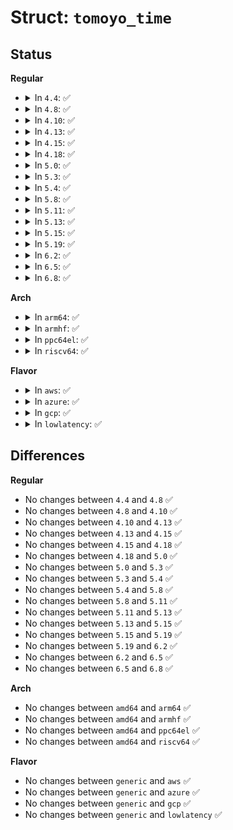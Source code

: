 # Struct: <code>tomoyo_time</code>

## Status
<b>Regular</b>
<ul>
<li>
<details>
<summary>In <code>4.4</code>: ✅</summary>

```c
struct tomoyo_time {
    u16 year;
    u8 month;
    u8 day;
    u8 hour;
    u8 min;
    u8 sec;
};
```
</details>
</li>
<li>
<details>
<summary>In <code>4.8</code>: ✅</summary>

```c
struct tomoyo_time {
    u16 year;
    u8 month;
    u8 day;
    u8 hour;
    u8 min;
    u8 sec;
};
```
</details>
</li>
<li>
<details>
<summary>In <code>4.10</code>: ✅</summary>

```c
struct tomoyo_time {
    u16 year;
    u8 month;
    u8 day;
    u8 hour;
    u8 min;
    u8 sec;
};
```
</details>
</li>
<li>
<details>
<summary>In <code>4.13</code>: ✅</summary>

```c
struct tomoyo_time {
    u16 year;
    u8 month;
    u8 day;
    u8 hour;
    u8 min;
    u8 sec;
};
```
</details>
</li>
<li>
<details>
<summary>In <code>4.15</code>: ✅</summary>

```c
struct tomoyo_time {
    u16 year;
    u8 month;
    u8 day;
    u8 hour;
    u8 min;
    u8 sec;
};
```
</details>
</li>
<li>
<details>
<summary>In <code>4.18</code>: ✅</summary>

```c
struct tomoyo_time {
    u16 year;
    u8 month;
    u8 day;
    u8 hour;
    u8 min;
    u8 sec;
};
```
</details>
</li>
<li>
<details>
<summary>In <code>5.0</code>: ✅</summary>

```c
struct tomoyo_time {
    u16 year;
    u8 month;
    u8 day;
    u8 hour;
    u8 min;
    u8 sec;
};
```
</details>
</li>
<li>
<details>
<summary>In <code>5.3</code>: ✅</summary>

```c
struct tomoyo_time {
    u16 year;
    u8 month;
    u8 day;
    u8 hour;
    u8 min;
    u8 sec;
};
```
</details>
</li>
<li>
<details>
<summary>In <code>5.4</code>: ✅</summary>

```c
struct tomoyo_time {
    u16 year;
    u8 month;
    u8 day;
    u8 hour;
    u8 min;
    u8 sec;
};
```
</details>
</li>
<li>
<details>
<summary>In <code>5.8</code>: ✅</summary>

```c
struct tomoyo_time {
    u16 year;
    u8 month;
    u8 day;
    u8 hour;
    u8 min;
    u8 sec;
};
```
</details>
</li>
<li>
<details>
<summary>In <code>5.11</code>: ✅</summary>

```c
struct tomoyo_time {
    u16 year;
    u8 month;
    u8 day;
    u8 hour;
    u8 min;
    u8 sec;
};
```
</details>
</li>
<li>
<details>
<summary>In <code>5.13</code>: ✅</summary>

```c
struct tomoyo_time {
    u16 year;
    u8 month;
    u8 day;
    u8 hour;
    u8 min;
    u8 sec;
};
```
</details>
</li>
<li>
<details>
<summary>In <code>5.15</code>: ✅</summary>

```c
struct tomoyo_time {
    u16 year;
    u8 month;
    u8 day;
    u8 hour;
    u8 min;
    u8 sec;
};
```
</details>
</li>
<li>
<details>
<summary>In <code>5.19</code>: ✅</summary>

```c
struct tomoyo_time {
    u16 year;
    u8 month;
    u8 day;
    u8 hour;
    u8 min;
    u8 sec;
};
```
</details>
</li>
<li>
<details>
<summary>In <code>6.2</code>: ✅</summary>

```c
struct tomoyo_time {
    u16 year;
    u8 month;
    u8 day;
    u8 hour;
    u8 min;
    u8 sec;
};
```
</details>
</li>
<li>
<details>
<summary>In <code>6.5</code>: ✅</summary>

```c
struct tomoyo_time {
    u16 year;
    u8 month;
    u8 day;
    u8 hour;
    u8 min;
    u8 sec;
};
```
</details>
</li>
<li>
<details>
<summary>In <code>6.8</code>: ✅</summary>

```c
struct tomoyo_time {
    u16 year;
    u8 month;
    u8 day;
    u8 hour;
    u8 min;
    u8 sec;
};
```
</details>
</li>
</ul>
<b>Arch</b>
<ul>
<li>
<details>
<summary>In <code>arm64</code>: ✅</summary>

```c
struct tomoyo_time {
    u16 year;
    u8 month;
    u8 day;
    u8 hour;
    u8 min;
    u8 sec;
};
```
</details>
</li>
<li>
<details>
<summary>In <code>armhf</code>: ✅</summary>

```c
struct tomoyo_time {
    u16 year;
    u8 month;
    u8 day;
    u8 hour;
    u8 min;
    u8 sec;
};
```
</details>
</li>
<li>
<details>
<summary>In <code>ppc64el</code>: ✅</summary>

```c
struct tomoyo_time {
    u16 year;
    u8 month;
    u8 day;
    u8 hour;
    u8 min;
    u8 sec;
};
```
</details>
</li>
<li>
<details>
<summary>In <code>riscv64</code>: ✅</summary>

```c
struct tomoyo_time {
    u16 year;
    u8 month;
    u8 day;
    u8 hour;
    u8 min;
    u8 sec;
};
```
</details>
</li>
</ul>
<b>Flavor</b>
<ul>
<li>
<details>
<summary>In <code>aws</code>: ✅</summary>

```c
struct tomoyo_time {
    u16 year;
    u8 month;
    u8 day;
    u8 hour;
    u8 min;
    u8 sec;
};
```
</details>
</li>
<li>
<details>
<summary>In <code>azure</code>: ✅</summary>

```c
struct tomoyo_time {
    u16 year;
    u8 month;
    u8 day;
    u8 hour;
    u8 min;
    u8 sec;
};
```
</details>
</li>
<li>
<details>
<summary>In <code>gcp</code>: ✅</summary>

```c
struct tomoyo_time {
    u16 year;
    u8 month;
    u8 day;
    u8 hour;
    u8 min;
    u8 sec;
};
```
</details>
</li>
<li>
<details>
<summary>In <code>lowlatency</code>: ✅</summary>

```c
struct tomoyo_time {
    u16 year;
    u8 month;
    u8 day;
    u8 hour;
    u8 min;
    u8 sec;
};
```
</details>
</li>
</ul>

## Differences
<b>Regular</b>
<ul>
<li>
No changes between <code>4.4</code> and <code>4.8</code> ✅
</li>
<li>
No changes between <code>4.8</code> and <code>4.10</code> ✅
</li>
<li>
No changes between <code>4.10</code> and <code>4.13</code> ✅
</li>
<li>
No changes between <code>4.13</code> and <code>4.15</code> ✅
</li>
<li>
No changes between <code>4.15</code> and <code>4.18</code> ✅
</li>
<li>
No changes between <code>4.18</code> and <code>5.0</code> ✅
</li>
<li>
No changes between <code>5.0</code> and <code>5.3</code> ✅
</li>
<li>
No changes between <code>5.3</code> and <code>5.4</code> ✅
</li>
<li>
No changes between <code>5.4</code> and <code>5.8</code> ✅
</li>
<li>
No changes between <code>5.8</code> and <code>5.11</code> ✅
</li>
<li>
No changes between <code>5.11</code> and <code>5.13</code> ✅
</li>
<li>
No changes between <code>5.13</code> and <code>5.15</code> ✅
</li>
<li>
No changes between <code>5.15</code> and <code>5.19</code> ✅
</li>
<li>
No changes between <code>5.19</code> and <code>6.2</code> ✅
</li>
<li>
No changes between <code>6.2</code> and <code>6.5</code> ✅
</li>
<li>
No changes between <code>6.5</code> and <code>6.8</code> ✅
</li>
</ul>
<b>Arch</b>
<ul>
<li>
No changes between <code>amd64</code> and <code>arm64</code> ✅
</li>
<li>
No changes between <code>amd64</code> and <code>armhf</code> ✅
</li>
<li>
No changes between <code>amd64</code> and <code>ppc64el</code> ✅
</li>
<li>
No changes between <code>amd64</code> and <code>riscv64</code> ✅
</li>
</ul>
<b>Flavor</b>
<ul>
<li>
No changes between <code>generic</code> and <code>aws</code> ✅
</li>
<li>
No changes between <code>generic</code> and <code>azure</code> ✅
</li>
<li>
No changes between <code>generic</code> and <code>gcp</code> ✅
</li>
<li>
No changes between <code>generic</code> and <code>lowlatency</code> ✅
</li>
</ul>
